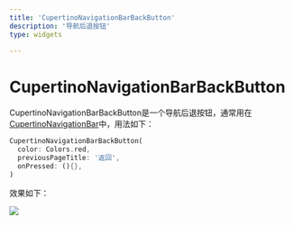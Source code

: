 ```yaml
---
title: 'CupertinoNavigationBarBackButton'
description: '导航后退按钮'
type: widgets

---
```


# CupertinoNavigationBarBackButton



CupertinoNavigationBarBackButton是一个导航后退按钮，通常用在[CupertinoNavigationBar](http://laomengit.com/flutter/widgets/CupertinoNavigationBar.html#cupertinonavigationbar)中，用法如下：

```dart
CupertinoNavigationBarBackButton(
  color: Colors.red,
  previousPageTitle: '返回',
  onPressed: (){},
)
```

效果如下：

![](http://img.laomengit.com/image-20200509141622774.png)